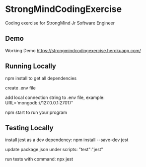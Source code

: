 # StrongMindCodingExercise
Coding exercise for StrongMind Jr Software Engineer

## Demo
Working Demo https://strongmindcodingexercise.herokuapp.com/

## Running Locally
npm install to get all dependencies

create .env file

add local connection string to .env file, example: URL='mongodb://127.0.0.1:27017'

npm start to run your program

## Testing Locally
install jest as a dev dependency: npm install --save-dev jest

update package.json under scripts: "test":"jest"

run tests with command: npx jest

